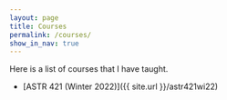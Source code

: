 ```yaml
---
layout: page
title: Courses
permalink: /courses/
show_in_nav: true
---
```


Here is a list of courses that I have taught.

- [ASTR 421 (Winter 2022)]({{ site.url }}/astr421wi22)
